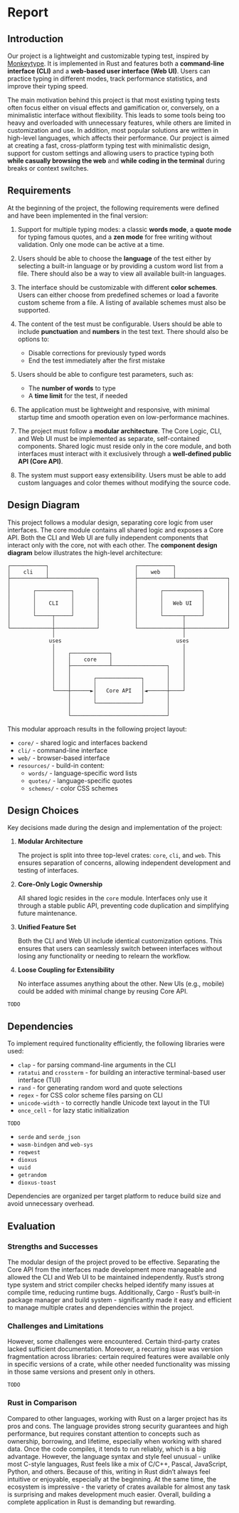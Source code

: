 # Report

## Introduction

Our project is a lightweight and customizable typing test, inspired by [Monkeytype](https://monkeytype.com/). It is implemented in Rust and features both a **command-line interface (CLI)** and a **web-based user interface (Web UI)**. Users can practice typing in different modes, track performance statistics, and improve their typing speed.

The main motivation behind this project is that most existing typing tests often focus either on visual effects and gamification or, conversely, on a minimalistic interface without flexibility. This leads to some tools being too heavy and overloaded with unnecessary features, while others are limited in customization and use. In addition, most popular solutions are written in high-level languages, which affects their performance. Our project is aimed at creating a fast, cross-platform typing test with minimalistic design, support for custom settings and allowing users to practice typing both **while casually browsing the web** and **while coding in the terminal** during breaks or context switches.

## Requirements

At the beginning of the project, the following requirements were defined and have been implemented in the final version:

1. Support for multiple typing modes: a classic **words mode**, a **quote mode** for typing famous quotes, and a **zen mode** for free writing without validation. Only one mode can be active at a time.

2. Users should be able to choose the **language** of the test either by selecting a built-in language or by providing a custom word list from a file. There should also be a way to view all available built-in languages.

3. The interface should be customizable with different **color schemes**. Users can either choose from predefined schemes or load a favorite custom scheme from a file. A listing of available schemes must also be supported.

4. The content of the test must be configurable. Users should be able to include **punctuation** and **numbers** in the test text. There should also be options to:
    - Disable corrections for previously typed words
    - End the test immediately after the first mistake

5. Users should be able to configure test parameters, such as:
    - The **number of words** to type
    - A **time limit** for the test, if needed

6. The application must be lightweight and responsive, with minimal startup time and smooth operation even on low-performance machines.

7. The project must follow a **modular architecture**. The Core Logic, CLI, and Web UI must be implemented as separate, self-contained components. Shared logic must reside only in the core module, and both interfaces must interact with it exclusively through a **well-defined public API (Core API)**.

8. The system must support easy extensibility. Users must be able to add custom languages and color themes without modifying the source code.


## Design Diagram

This project follows a modular design, separating core logic from user interfaces. The core module contains all shared logic and exposes a Core API. Both the CLI and Web UI are fully independent components that interact only with the core, not with each other. The **component design diagram** below illustrates the high-level architecture:

```
┌───────────┐                           ┌───────────┐                                                     
│    cli    │                           │    web    │                                                     
├───────────┴───────────────┐           ├───────────┴────────────────┐                                    
│                           │           │                            │                                    
│       ┌───────────┐       │           │       ┌────────────┐       │                                    
│       │           │       │           │       │            │       │                                    
│       │    CLI    │       │           │       │   Web UI   │       │                                    
│       │           │       │           │       │            │       │                                    
│       └─────┬─────┘       │           │       └──────┬─────┘       │                                    
│             │             │           │              │             │                                    
└─────────────┼─────────────┘           └──────────────┼─────────────┘                                    
              │                                        │                                                  
             uses                                    uses                                                 
              │                                        │                                                  
              │    ┌────────────┐                      │                                                  
              │    │    core    │                      │                                                  
              │    ├────────────┴─────────────────┐    │                                                  
              │    │                              │    │                                                  
              │    │       ┌──────────────┐       │    │                                                  
              │    │       │              │       │    │                                                  
              └────┼──────►│   Core API   │◄──────┼────┘                                                  
                   │       │              │       │                                                       
                   │       └──────────────┘       │                                                       
                   │                              │                                                       
                   └──────────────────────────────┘                                                       
```

This modular approach results in the following project layout:

- `core/` - shared logic and interfaces backend
- `cli/` - command-line interface
- `web/` - browser-based interface
- `resources/` - build-in content:
    - `words/` - language-specific word lists
    - `quotes/` - language-specific quotes
    - `schemes/` - color CSS schemes

## Design Choices

Key decisions made during the design and implementation of the project:

1. **Modular Architecture**

   The project is split into three top-level crates: `core`, `cli`, and `web`. This ensures separation of concerns, allowing independent development and testing of interfaces.

2. **Core-Only Logic Ownership**

   All shared logic resides in the `core` module. Interfaces only use it through a stable public API, preventing code duplication and simplifying future maintenance.

3. **Unified Feature Set**

   Both the CLI and Web UI include identical customization options. This ensures that users can seamlessly switch between interfaces without losing any functionality or needing to relearn the workflow.

4. **Loose Coupling for Extensibility**

   No interface assumes anything about the other. New UIs (e.g., mobile) could be added with minimal change by reusing Core API.

`TODO`

## Dependencies

To implement required functionality efficiently, the following libraries were used:

- `clap` - for parsing command-line arguments in the CLI
- `ratatui` and `crossterm` - for building an interactive terminal-based user interface (TUI)
- `rand` - for generating random word and quote selections
- `regex` - for CSS color scheme files parsing on CLI
- `unicode-width` - to correctly handle Unicode text layout in the TUI
- `once_cell` - for lazy static initialization

`TODO`

- `serde` and `serde_json`
- `wasm-bindgen` and `web-sys`
- `reqwest`
- `dioxus`
- `uuid`
- `getrandom`
- `dioxus-toast`

Dependencies are organized per target platform to reduce build size and avoid unnecessary overhead.

## Evaluation

### Strengths and Successes

The modular design of the project proved to be effective. Separating the Core API from the interfaces made development more manageable and allowed the CLI and Web UI to be maintained independently. Rust’s strong type system and strict compiler checks helped identify many issues at compile time, reducing runtime bugs. Additionally, Cargo - Rust’s built-in package manager and build system - significantly made it easy and efficient to manage multiple crates and dependencies within the project.

### Challenges and Limitations

However, some challenges were encountered. Certain third-party crates lacked sufficient documentation. Moreover, a recurring issue was version fragmentation across libraries: certain required features were available only in specific versions of a crate, while other needed functionality was missing in those same versions and present only in others. 

`TODO`

### Rust in Comparison

Compared to other languages, working with Rust on a larger project has its pros and cons. The language provides strong security guarantees and high performance, but requires constant attention to concepts such as ownership, borrowing, and lifetime, especially when working with shared data. Once the code compiles, it tends to run reliably, which is a big advantage. However, the language syntax and style feel unusual - unlike most C-style languages, Rust feels like a mix of С/C++, Pascal, JavaScript, Python, and others. Because of this, writing in Rust didn’t always feel intuitive or enjoyable, especially at the beginning. At the same time, the ecosystem is impressive - the variety of crates available for almost any task is surprising and makes development much easier. Overall, building a complete application in Rust is demanding but rewarding.